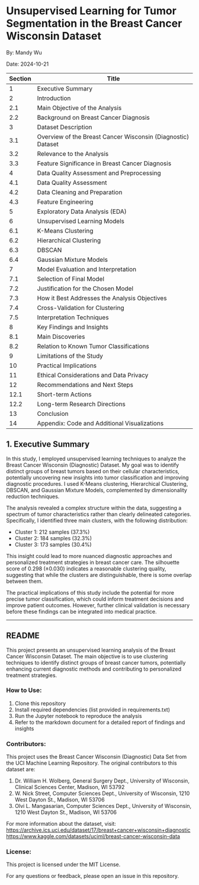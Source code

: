 # Unsupervised Learning for Tumor Segmentation in the Breast Cancer Wisconsin Dataset

By: Mandy Wu

Date: 2024-10-21


| Section | Title |
|---------|-------|
| 1 | Executive Summary |
| 2 | Introduction |
| 2.1 | Main Objective of the Analysis |
| 2.2 | Background on Breast Cancer Diagnosis |
| 3 | Dataset Description |
| 3.1 | Overview of the Breast Cancer Wisconsin (Diagnostic) Dataset |
| 3.2 | Relevance to the Analysis |
| 3.3 | Feature Significance in Breast Cancer Diagnosis |
| 4 | Data Quality Assessment and Preprocessing |
| 4.1 | Data Quality Assessment |
| 4.2 | Data Cleaning and Preparation |
| 4.3 | Feature Engineering |
| 5 | Exploratory Data Analysis (EDA) |
| 6 | Unsupervised Learning Models |
| 6.1 | K-Means Clustering |
| 6.2 | Hierarchical Clustering |
| 6.3 | DBSCAN |
| 6.4 | Gaussian Mixture Models |
| 7 | Model Evaluation and Interpretation |
| 7.1 | Selection of Final Model |
| 7.2 | Justification for the Chosen Model |
| 7.3 | How it Best Addresses the Analysis Objectives |
| 7.4 | Cross-Validation for Clustering |
| 7.5 | Interpretation Techniques |
| 8 | Key Findings and Insights |
| 8.1 | Main Discoveries |
| 8.2 | Relation to Known Tumor Classifications |
| 9 | Limitations of the Study |
| 10 | Practical Implications |
| 11 | Ethical Considerations and Data Privacy |
| 12 | Recommendations and Next Steps |
| 12.1 | Short-term Actions |
| 12.2 | Long-term Research Directions |
| 13 | Conclusion |
| 14 | Appendix: Code and Additional Visualizations |

## 1. Executive Summary

In this study, I employed unsupervised learning techniques to analyze the Breast Cancer Wisconsin (Diagnostic) Dataset. My goal was to identify distinct groups of breast tumors based on their cellular characteristics, potentially uncovering new insights into tumor classification and improving diagnostic procedures. I used K-Means clustering, Hierarchical Clustering, DBSCAN, and Gaussian Mixture Models, complemented by dimensionality reduction techniques.

The analysis revealed a complex structure within the data, suggesting a spectrum of tumor characteristics rather than clearly delineated categories. Specifically, I identified three main clusters, with the following distribution:

- Cluster 1: 212 samples (37.3%)
- Cluster 2: 184 samples (32.3%)
- Cluster 3: 173 samples (30.4%)

This insight could lead to more nuanced diagnostic approaches and personalized treatment strategies in breast cancer care. The silhouette score of 0.298 (±0.030) indicates a reasonable clustering quality, suggesting that while the clusters are distinguishable, there is some overlap between them.

The practical implications of this study include the potential for more precise tumor classification, which could inform treatment decisions and improve patient outcomes. However, further clinical validation is necessary before these findings can be integrated into medical practice.




------------------------------------------------







## README

This project presents an unsupervised learning analysis of the Breast Cancer Wisconsin Dataset. The main objective is to use clustering techniques to identify distinct groups of breast cancer tumors, potentially enhancing current diagnostic methods and contributing to personalized treatment strategies.


### How to Use:
1. Clone this repository
2. Install required dependencies (list provided in requirements.txt)
3. Run the Jupyter notebook to reproduce the analysis
4. Refer to the markdown document for a detailed report of findings and insights

### Contributors:
This project uses the Breast Cancer Wisconsin (Diagnostic) Data Set from the UCI Machine Learning Repository. The original contributors to this dataset are:

1. Dr. William H. Wolberg, General Surgery Dept., University of Wisconsin, Clinical Sciences Center, Madison, WI 53792
2. W. Nick Street, Computer Sciences Dept., University of Wisconsin, 1210 West Dayton St., Madison, WI 53706
3. Olvi L. Mangasarian, Computer Sciences Dept., University of Wisconsin, 1210 West Dayton St., Madison, WI 53706

For more information about the dataset, visit: https://archive.ics.uci.edu/dataset/17/breast+cancer+wisconsin+diagnostic
https://www.kaggle.com/datasets/uciml/breast-cancer-wisconsin-data

### License:
This project is licensed under the MIT License.

For any questions or feedback, please open an issue in this repository.
